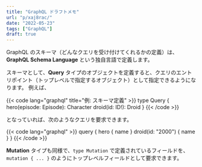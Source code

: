 ```yaml
---
title: "GraphQL ドラフトメモ"
url: "p/xaj8rac/"
date: "2022-05-23"
tags: ["GraphQL"]
draft: true
---
```


GraphQL のスキーマ（どんなクエリを受け付けてくれるかの定義）は、__GraphQL Schema Language__ という独自言語で定義します。

スキーマとして、__Query__ タイプのオブジェクトを定義すると、クエリのエントリポイント（トップレベルで指定するオブジェクト）として指定できるようになります。
例えば、

{{< code lang="graphql" title="例: スキーマ定義" >}}
type Query {
  hero(episode: Episode): Character
  droid(id: ID!): Droid
}
{{< /code >}}

となっていれば、次のようなクエリを要求できます。

{{< code lang="graphql" >}}
query {
  hero {
    name
  }
  droid(id: "2000") {
    name
  }
}
{{< /code >}}

__Mutation__ タイプも同様で、`type Mutation` で定義されているフィールドを、`mutation { ... }` のようにトップレベルフィールドとして要求できます。


